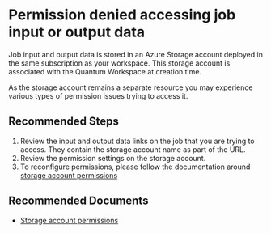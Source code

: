 <properties
	pageTitle="Permission denied accessing job input or output data"
	description="When you attempt to write the input data for a job or read the output data for a job you receive a permission denied (403 Forbidden) error"
	infoBubbleText="Permission issues when reading input or output data"
	service="microsoft.quantum"
	resource="workspaces"
	ms.author="mblouin"
	displayOrder="2"
	articleId="quantum-permissions-storageaccount"
	diagnosticScenario=""
	selfHelpType=""
	supportTopicIds="32740179,32740177,32740184,32740193,32740191,32740190,32740182"
	resourceTags=""
	productPesIds="17040"
	cloudEnvironments="public, Fairfax, usnat, ussec"
	ownershipId="Azure_Quantum"
/>

# Permission denied accessing job input or output data

Job input and output data is stored in an Azure Storage account deployed in the same subscription as your workspace. This storage account is associated with the Quantum Workspace at creation time.

As the storage account remains a separate resource you may experience various types of permission issues trying to access it.


## **Recommended Steps**

1. Review the input and output data links on the job that you are trying to access. They contain the storage account name as part of the URL.
2. Review the permission settings on the storage account.
3. To reconfigure permissions, please follow the documentation around [storage account permissions](https://docs.microsoft.com/azure/storage/common/storage-access-blobs-queues-portal)

## **Recommended Documents**

* [Storage account permissions](https://docs.microsoft.com/azure/storage/common/storage-access-blobs-queues-portal)
